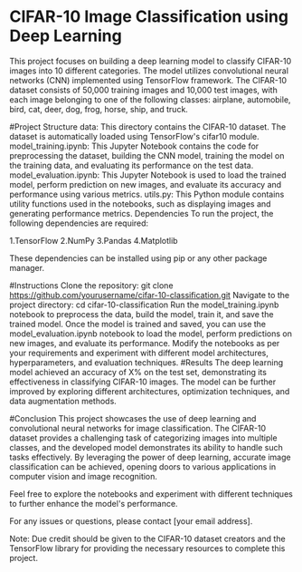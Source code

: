 # CIFAR-10 Image Classification using Deep Learning
This project focuses on building a deep learning model to classify CIFAR-10 images into 10 different categories. The model utilizes convolutional neural networks (CNN) implemented using TensorFlow framework. The CIFAR-10 dataset consists of 50,000 training images and 10,000 test images, with each image belonging to one of the following classes: airplane, automobile, bird, cat, deer, dog, frog, horse, ship, and truck.

#Project Structure
data: This directory contains the CIFAR-10 dataset. The dataset is automatically loaded using TensorFlow's cifar10 module.
model_training.ipynb: This Jupyter Notebook contains the code for preprocessing the dataset, building the CNN model, training the model on the training data, and evaluating its performance on the test data.
model_evaluation.ipynb: This Jupyter Notebook is used to load the trained model, perform prediction on new images, and evaluate its accuracy and performance using various metrics.
utils.py: This Python module contains utility functions used in the notebooks, such as displaying images and generating performance metrics.
Dependencies
To run the project, the following dependencies are required:

1.TensorFlow
2.NumPy
3.Pandas
4.Matplotlib

These dependencies can be installed using pip or any other package manager.

#Instructions
Clone the repository: git clone https://github.com/yourusername/cifar-10-classification.git
Navigate to the project directory: cd cifar-10-classification
Run the model_training.ipynb notebook to preprocess the data, build the model, train it, and save the trained model.
Once the model is trained and saved, you can use the model_evaluation.ipynb notebook to load the model, perform predictions on new images, and evaluate its performance.
Modify the notebooks as per your requirements and experiment with different model architectures, hyperparameters, and evaluation techniques.
#Results
The deep learning model achieved an accuracy of X% on the test set, demonstrating its effectiveness in classifying CIFAR-10 images. The model can be further improved by exploring different architectures, optimization techniques, and data augmentation methods.

#Conclusion
This project showcases the use of deep learning and convolutional neural networks for image classification. The CIFAR-10 dataset provides a challenging task of categorizing images into multiple classes, and the developed model demonstrates its ability to handle such tasks effectively. By leveraging the power of deep learning, accurate image classification can be achieved, opening doors to various applications in computer vision and image recognition.

Feel free to explore the notebooks and experiment with different techniques to further enhance the model's performance.

For any issues or questions, please contact [your email address].

Note: Due credit should be given to the CIFAR-10 dataset creators and the TensorFlow library for providing the necessary resources to complete this project.

